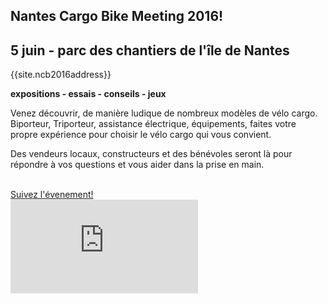 ## Nantes Cargo Bike Meeting 2016!

## **5 juin** - parc des chantiers de l'île de Nantes

{{site.ncb2016address}}

**expositions - essais - conseils - jeux**

Venez découvrir, de manière ludique de nombreux modèles de vélo cargo. Biporteur, Triporteur, assistance électrique, équipements, faites votre propre expérience pour choisir le vélo cargo qui vous convient.

Des vendeurs locaux, constructeurs et des bénévoles seront là pour répondre à vos questions et vous aider dans la prise en main.

<a class="btn btn-lg btn-primary" href="https://www.facebook.com/events/241698579498839/">
  <i class="fa fa-facebook-official fa-3x "></i><br>Suivez l'évenement!
</a>

<div class="fluidMedia">
  <iframe src="https://www.google.com/maps/embed?pb=!1m18!1m12!1m3!1d2710.5076326239337!2d-1.5683539487296971!3d47.20664882341122!2m3!1f0!2f0!3f0!3m2!1i1024!2i768!4f13.1!3m3!1m2!1s0x4805ec06ddc50239%3A0xc1a0415b3aba49f!2sEspl.+des+Traceurs+de+coques%2C+44200+Nantes!5e0!3m2!1sfr!2sfr!4v1457343711670"  frameborder="0" style="border:0"></iframe>
</div>
